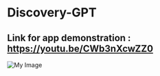 # Discovery-GPT


## Link for app demonstration : https://youtu.be/CWb3nXcwZZ0

![My Image](https://github.com/pulemojatau/Discovery-GPT/blob/main/login.jpg)

